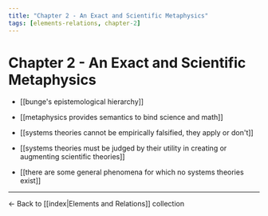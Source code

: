 ```yaml
---
title: "Chapter 2 - An Exact and Scientific Metaphysics"
tags: [elements-relations, chapter-2]
---
```


# Chapter 2 - An Exact and Scientific Metaphysics


- [[bunge's epistemological hierarchy]]
- [[metaphysics provides semantics to bind science and math]]


- [[systems theories cannot be empirically falsified, they apply or don't]]
- [[systems theories must be judged by their utility in creating or augmenting scientific theories]]


- [[there are some general phenomena for which no systems theories exist]]

---

← Back to [[index|Elements and Relations]] collection 